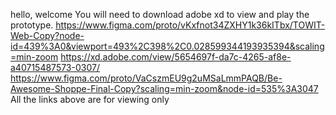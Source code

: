 hello, welcome
You will need to download adobe xd to view and play the prototype. 
https://www.figma.com/proto/vKxfnot34ZXHY1k36kITbx/TOWIT-Web-Copy?node-id=439%3A0&viewport=493%2C398%2C0.028599344193935394&scaling=min-zoom
https://xd.adobe.com/view/5654697f-da7c-4265-af8e-a40715487573-0307/
https://www.figma.com/proto/VaCszmEU9g2uMSaLmmPAQB/Be-Awesome-Shoppe-Final-Copy?scaling=min-zoom&node-id=535%3A3047
All the links above are for viewing only
